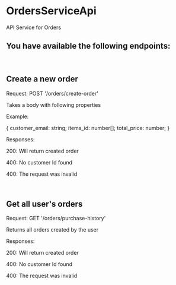 # OrdersServiceApi
API Service for Orders

## You have available the following endpoints:

<br>

## Create a new order

Request: POST '/orders/create-order'

Takes a body with following properties

Example:

  {
  customer_email: string;
  items_id: number[];
  total_price: number;
}

Responses:

200: Will return created order

400: No customer Id found

400: The request was invalid

<br>

## Get all user's orders

Request: GET '/orders/purchase-history'

Returns all orders created by the user

Responses:

200: Will return created order

400: No customer Id found

400: The request was invalid

<br>

